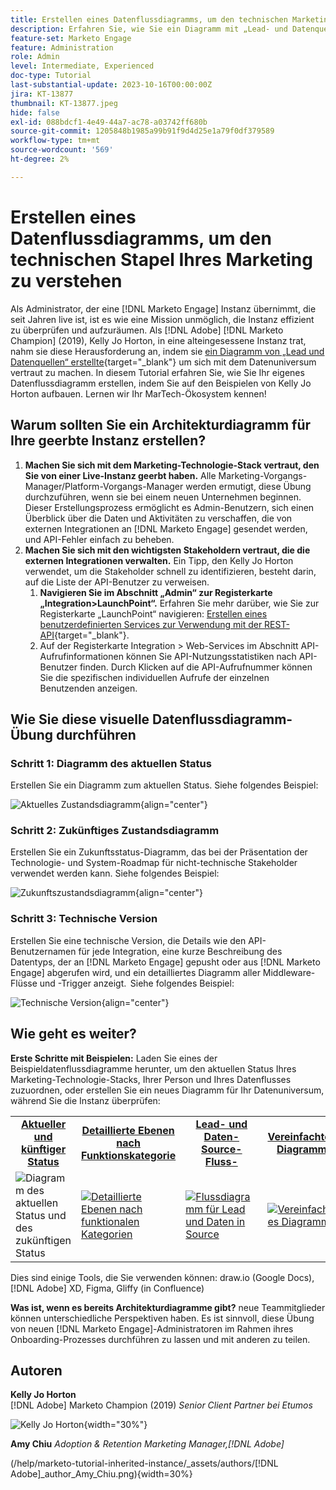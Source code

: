 ```yaml
---
title: Erstellen eines Datenflussdiagramms, um den technischen Marketing-Stack zu verstehen
description: Erfahren Sie, wie Sie ein Diagramm mit „Lead- und Datenquellen“ erstellen, um das Datenuniversum zu verstehen, die Instanz effizient zu überprüfen und zu bereinigen.
feature-set: Marketo Engage
feature: Administration
role: Admin
level: Intermediate, Experienced
doc-type: Tutorial
last-substantial-update: 2023-10-16T00:00:00Z
jira: KT-13877
thumbnail: KT-13877.jpeg
hide: false
exl-id: 088bdcf1-4e49-44a7-ac78-a03742ff680b
source-git-commit: 1205848b1985a99b91f9d4d25e1a79f0df379589
workflow-type: tm+mt
source-wordcount: '569'
ht-degree: 2%

---
```


# Erstellen eines Datenflussdiagramms, um den technischen Stapel Ihres Marketing zu verstehen

Als Administrator, der eine [!DNL Marketo Engage] Instanz übernimmt, die seit Jahren live ist, ist es wie eine Mission unmöglich, die Instanz effizient zu überprüfen und aufzuräumen. Als [!DNL Adobe] [!DNL Marketo Champion] (2019), Kelly Jo Horton, in eine alteingesessene Instanz trat, nahm sie diese Herausforderung an, indem sie [ein Diagramm von „Lead und Datenquellen“ erstellte](https://nation.marketo.com/t5/employee-blogs/understand-your-marketing-technology-and-data-create-this/ba-p/296774){target="_blank"} um sich mit dem Datenuniversum vertraut zu machen. In diesem Tutorial erfahren Sie, wie Sie Ihr eigenes Datenflussdiagramm erstellen, indem Sie auf den Beispielen von Kelly Jo Horton aufbauen. Lernen wir Ihr MarTech-Ökosystem kennen!

## Warum sollten Sie ein Architekturdiagramm für Ihre geerbte Instanz erstellen?

1. **Machen Sie sich mit dem Marketing-Technologie-Stack vertraut, den Sie von einer Live-Instanz geerbt haben.** Alle Marketing-Vorgangs-Manager/Platform-Vorgangs-Manager werden ermutigt, diese Übung durchzuführen, wenn sie bei einem neuen Unternehmen beginnen. Dieser Erstellungsprozess ermöglicht es Admin-Benutzern, sich einen Überblick über die Daten und Aktivitäten zu verschaffen, die von externen Integrationen an [!DNL Marketo Engage] gesendet werden, und API-Fehler einfach zu beheben.
2. **Machen Sie sich mit den wichtigsten Stakeholdern vertraut, die die externen Integrationen verwalten.** Ein Tipp, den Kelly Jo Horton verwendet, um die Stakeholder schnell zu identifizieren, besteht darin, auf die Liste der API-Benutzer zu verweisen.
   1. **Navigieren Sie im Abschnitt „Admin“ zur Registerkarte „Integration>LaunchPoint“.** Erfahren Sie mehr darüber, wie Sie zur Registerkarte „LaunchPoint“ navigieren: [Erstellen eines benutzerdefinierten Services zur Verwendung mit der REST-API](https://experienceleague.adobe.com/docs/marketo/using/product-docs/administration/additional-integrations/create-a-custom-service-for-use-with-rest-api.html?lang=de){target="_blank"}.
   2. Auf der Registerkarte Integration > Web-Services im Abschnitt API-Aufrufinformationen können Sie API-Nutzungsstatistiken nach API-Benutzer finden. Durch Klicken auf die API-Aufrufnummer können Sie die spezifischen individuellen Aufrufe der einzelnen Benutzenden anzeigen.

## Wie Sie diese visuelle Datenflussdiagramm-Übung durchführen

### Schritt 1: Diagramm des aktuellen Status

Erstellen Sie ein Diagramm zum aktuellen Status. Siehe folgendes Beispiel:

![Aktuelles Zustandsdiagramm](/help/marketo-tutorial-inherited-instance/_assets/data-flow-diagram/Current_State_Lead_Data_Sources_KellyJo_Horton.png){align="center"}


### Schritt 2: Zukünftiges Zustandsdiagramm

Erstellen Sie ein Zukunftsstatus-Diagramm, das bei der Präsentation der Technologie- und System-Roadmap für nicht-technische Stakeholder verwendet werden kann. Siehe folgendes Beispiel:

![Zukunftszustandsdiagramm](/help/marketo-tutorial-inherited-instance/_assets/data-flow-diagram/Future-State-Lead-Data-Sources-KellyJo-Horton.png){align="center"}

### Schritt 3: Technische Version

Erstellen Sie eine technische Version, die Details wie den API-Benutzernamen für jede Integration, eine kurze Beschreibung des Datentyps, der an [!DNL Marketo Engage] gepusht oder aus [!DNL Marketo Engage] abgerufen wird, und ein detailliertes Diagramm aller Middleware-Flüsse und -Trigger anzeigt.  Siehe folgendes Beispiel:

![Technische Version](/help/marketo-tutorial-inherited-instance/_assets/data-flow-diagram/Lead-Data-Source-Diagram-KellyJo-Horton.png){align="center"}


## Wie geht es weiter?

**Erste Schritte mit Beispielen:**
Laden Sie eines der Beispieldatenflussdiagramme herunter, um den aktuellen Status Ihres Marketing-Technologie-Stacks, Ihrer Person und Ihres Datenflusses zuzuordnen, oder erstellen Sie ein neues Diagramm für Ihr Datenuniversum, während Sie die Instanz überprüfen:


<table style="table-layout:fixed">
   <tr>  
      <td style="border: 0;">
      <div style="text-align: center;">
          <a href="./_assets/downloads/Current_Future_State_Lead_Data_Sources.zip">
            <strong>Aktueller und künftiger Status</strong>
         </a>
      </div>
      </td>
      <td style="border: 0;">
      <div style="text-align: center;">
         <a href="./_assets/downloads/Detailed_Layers_by_Functional_Category_Stacked_Technologies.zip">
         <strong>Detaillierte Ebenen nach Funktionskategorie </strong>   
         </a>
      </div>
      </td>
      <td style="border: 0;">
         <div style="text-align: center;">
         <a href="./_assets/downloads/Lead_Data_Source.zip">
           <strong>Lead- und Daten-Source-Fluss-</strong>  
         </a>
         </div>
       </td> 
       <td style="border: 0;">
         <div style="text-align: center;">
         <a href="./_assets/downloads/Simple_World_Class_Stage_Stack.zip">
          <strong>Vereinfachtes Diagramm</strong>  
         </a>
         </div>
        </td>  
   </tr>
   <tr>
    <td style="border: 0;">
         <div>
          <img alt="Diagramm des aktuellen Status und des zukünftigen Status" src="./_assets/Thumbnail_Current-Future State Lead_Data Sources_KellyJo_Horton.png"/>
         </a>
      </div>
      </td>
      <td style="border: 0;">
         <div>
         <a href="./_assets/downloads/Detailed_Layers_by_Functional_Category_Stacked_Technologies.zip">
         <img alt="Detaillierte Ebenen nach funktionalen Kategorien" src="./_assets/Thumbnail_Detailed_Layers_by_Functional_Category_Stacked_Technologies_KellyJo_Horton.png" />
       </a>
         </div>
      </td>
       <td style="border: 0;">
         <div>
            <a href="./_assets/downloads/Lead_Data_Source.zip">
         <img alt="Flussdiagramm für Lead und Daten in Source" src="./_assets/Thumbnail_Lead-Data Source Diagram_KellyJo_Horton.png" />
         </a>
         </div>
      </td>
     <td style="border: 0;">
         <div>
            <a href="./_assets/downloads/Simple_World_Class_Stage_Stack.zip">
             <img alt="Vereinfachtes Diagramm" src="./_assets/Thumbnail_Simple_World_Class_Stage_Stack.png" />
         </a>
         </div>
      </td>
</table>

Dies sind einige Tools, die Sie verwenden können: draw.io (Google Docs), [!DNL Adobe] XD, Figma, Gliffy (in Confluence)

**Was ist, wenn es bereits Architekturdiagramme gibt?** neue Teammitglieder können unterschiedliche Perspektiven haben. Es ist sinnvoll, diese Übung von neuen [!DNL Marketo Engage]-Administratoren im Rahmen ihres Onboarding-Prozesses durchführen zu lassen und mit anderen zu teilen.

## Autoren

**Kelly Jo Horton**\
[!DNL Adobe] Marketo Champion (2019)
*Senior Client Partner bei Etumos*

![Kelly Jo Horton](/help/marketo-tutorial-inherited-instance/_assets/authors/Customer_Author_Kelly_Jo_Horton.png){width="30%"}

**Amy Chiu**
*Adoption &amp; Retention Marketing Manager,[!DNL Adobe]*

(/help/marketo-tutorial-inherited-instance/_assets/authors/[!DNL Adobe]_author_Amy_Chiu.png){width=30%}
